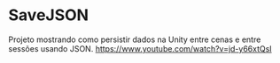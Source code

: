 # SaveJSON
 
Projeto mostrando como persistir dados na Unity entre cenas e entre sessões usando JSON. https://www.youtube.com/watch?v=jd-y66xtQsI
